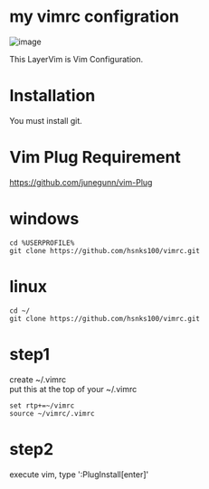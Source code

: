 # my vimrc configration
![image](https://user-images.githubusercontent.com/3623889/27951348-8c151f4a-633f-11e7-9fa3-659149c3ce00.png)

This LayerVim is Vim Configuration.

# Installation
You must install git. 


# Vim Plug Requirement

https://github.com/junegunn/vim-Plug 


# windows
```
cd %USERPROFILE%
git clone https://github.com/hsnks100/vimrc.git
```

# linux
```
cd ~/
git clone https://github.com/hsnks100/vimrc.git
```

# step1

create ~/.vimrc  
put this at the top of your ~/.vimrc

``` 
set rtp+=~/vimrc  
source ~/vimrc/.vimrc 
```



# step2
execute vim, type ':PlugInstall[enter]'



